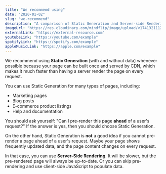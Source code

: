 ```yaml
---
title: "We recommend using"
date: "2020-01-02"
slug: "we-recommend"
description: "A comparison of Static Generation and Server-side Rendering."
imageUrl: "https://res.cloudinary.com/mindflip/image/upload/v1741321112/healthcare%20reframed/woaw1cq7eqygpsob7ckc.jpg"
externalLink: "https://external-resource.com"
youtubeLink: "https://youtube.com/example"
spotifyLink: "https://spotify.com/example"
appleMusicLink: "https://apple.com/example"
---
```

 
We recommend using **Static Generation** (with and without data) whenever possible because your page can be built once and served by CDN, which makes it much faster than having a server render the page on every request.
 
You can use Static Generation for many types of pages, including:
 
- Marketing pages
- Blog posts
- E-commerce product listings
- Help and documentation
 
You should ask yourself: "Can I pre-render this page **ahead** of a user's request?" If the answer is yes, then you should choose Static Generation.
 
On the other hand, Static Generation is **not** a good idea if you cannot pre-render a page ahead of a user's request. Maybe your page shows frequently updated data, and the page content changes on every request.
 
In that case, you can use **Server-Side Rendering**. It will be slower, but the pre-rendered page will always be up-to-date. Or you can skip pre-rendering and use client-side JavaScript to populate data.